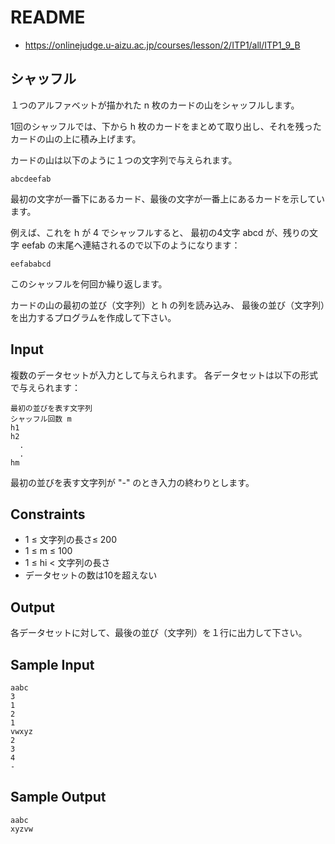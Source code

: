 # README
- <https://onlinejudge.u-aizu.ac.jp/courses/lesson/2/ITP1/all/ITP1_9_B>
## シャッフル
１つのアルファベットが描かれた n 枚のカードの山をシャッフルします。

1回のシャッフルでは、下から h 枚のカードをまとめて取り出し、それを残ったカードの山の上に積み上げます。

カードの山は以下のように１つの文字列で与えられます。

```
abcdeefab
```

最初の文字が一番下にあるカード、最後の文字が一番上にあるカードを示しています。

例えば、これを h が 4 でシャッフルすると、
最初の4文字 abcd が、残りの文字 eefab の末尾へ連結されるので以下のようになります：

```
eefababcd
```

このシャッフルを何回か繰り返します。

カードの山の最初の並び（文字列）と h の列を読み込み、
最後の並び（文字列）を出力するプログラムを作成して下さい。
## Input
複数のデータセットが入力として与えられます。
各データセットは以下の形式で与えられます：

```
最初の並びを表す文字列
シャッフル回数 m
h1
h2
  .
  .
hm
```

最初の並びを表す文字列が "-" のとき入力の終わりとします。
## Constraints
- 1 ≤ 文字列の長さ≤ 200
- 1 ≤ m ≤ 100
- 1 ≤ hi < 文字列の長さ
- データセットの数は10を超えない
## Output
各データセットに対して、最後の並び（文字列）を１行に出力して下さい。
## Sample Input
```
aabc
3
1
2
1
vwxyz
2
3
4
-
```
## Sample Output
```
aabc
xyzvw
```
